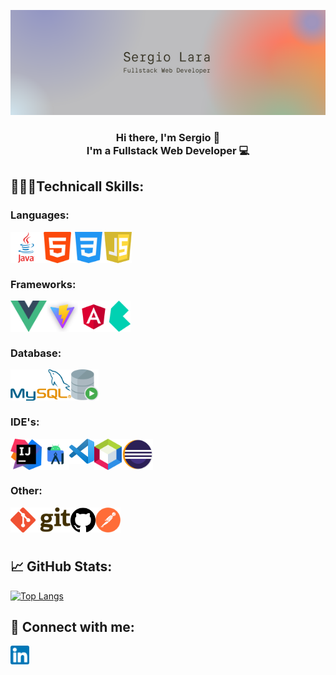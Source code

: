 <p align="center">
<img src="./ImagesFolder/sergiolara.png" alt="myBanner">
</p>


<h3 align="center">
Hi there, I'm Sergio 👋
<br>
I'm a Fullstack Web Developer 💻
</h3>

## 👩🏽‍💻Technicall Skills:

### Languages: 

<img height="50" align="left" src="/ImagesFolder/java.png" alt="Java">

<img height="50" align="left" src="/ImagesFolder/html5.png" alt="HTML5">

<img height="50" align="left" src="/ImagesFolder/css.png" alt="CSS3">

<img height="50" align="left" src="/ImagesFolder/javascript.png" alt="JavaScript">

<br><br><br>

### Frameworks:

<img height="50" align="left" src="./ImagesFolder/vue.png" alt="vueJS">

<img height="50" align="left" src="./ImagesFolder/vite.png" alt="vite">

<img height="50" align="left" src="./ImagesFolder/angular.png" alt="angular">

<img height="50" align="left" src="./ImagesFolder/bulma.png" alt="bulma">

<br><br><br>

### Database:

<img height="50" align="left" src="./ImagesFolder/mysql.png" alt="mysql">

<img height="50" align="left" src="./ImagesFolder/oraclesql.png" alt="mysql">

<br><br><br>

### IDE's:

<img height="50" align="left" src="./ImagesFolder/intellij.png" alt="intelliJ">

<img height="50" align="left" src="./ImagesFolder/androidstudio.png" alt="androidstudio">

<img height="40" align="left" src="./ImagesFolder/visualstudio.png" alt="VSCode">

<img height="50" align="left" src="./ImagesFolder/netbeans.png" alt="netbeans">

<img height="50" align="left" src="./ImagesFolder/eclipse.png" alt="eclipse">

<br><br><br>

### Other:

<img height="40" align="left" src="./ImagesFolder/git.png" alt="Git">

<img height="40" align="left" src="./ImagesFolder/github.png" alt="GitHub">

<img height="40" align="left" src="./ImagesFolder/postman.png" alt="Postman">

<br><br><br>

## 📈 GitHub Stats: 

[![Top Langs](https://github-readme-stats.vercel.app/api/top-langs/?username=sergiolara92&layout=compact)](https://github.com/sergiolara92)


## 💌 Connect with me:

<a href="https://www.linkedin.com/in/sergiolarademarcos/"><img align="left" height="30" src="./ImagesFolder/linkedin.png" alt="LinkedIn">

<br>

<!--
**ainallamas/ainallamas** is a ✨ _special_ ✨ repository because its `README.md` (this file) appears on your GitHub profile.

Here are some ideas to get you started:

- 🔭 I’m currently working on ...
- 🌱 I’m currently learning ...
- 👯 I’m looking to collaborate on ...
- 🤔 I’m looking for help with ...
- 💬 Ask me about ...
- 📫 How to reach me: ...
- 😄 Pronouns: ...
- ⚡ Fun fact: ...
-->

